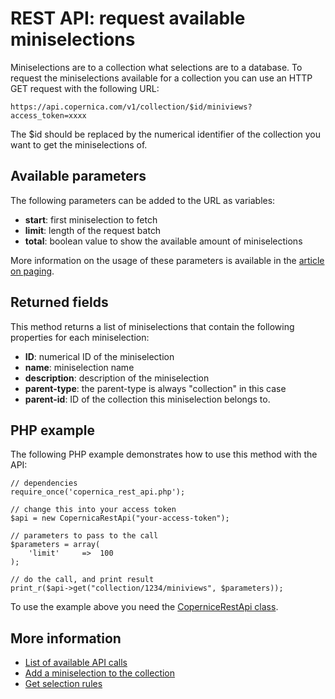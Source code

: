 # REST API: request available miniselections

Miniselections are to a collection what selections are to a database. To request
the miniselections available for a collection you can use an HTTP GET request with 
the following URL:

`https://api.copernica.com/v1/collection/$id/miniviews?access_token=xxxx`

The $id should be replaced by the numerical identifier of the collection you
want to get the miniselections of.

## Available parameters

The following parameters can be added to the URL as variables:

* **start**: first miniselection to fetch
* **limit**: length of the request batch
* **total**: boolean value to show the available amount of miniselections

More information on the usage of these parameters is available in the [article
on paging](rest-paging).

## Returned fields

This method returns a list of miniselections that contain the following properties
for each miniselection:

* **ID**: numerical ID of the miniselection
* **name**: miniselection name
* **description**: description of the miniselection
* **parent-type**: the parent-type is always "collection" in this case
* **parent-id**: ID of the collection this miniselection belongs to.

## PHP example

The following PHP example demonstrates how to use this method with the
API:

    // dependencies
    require_once('copernica_rest_api.php');
    
    // change this into your access token
    $api = new CopernicaRestApi("your-access-token");

    // parameters to pass to the call
    $parameters = array(
        'limit'     =>  100
    );
    
    // do the call, and print result
    print_r($api->get("collection/1234/miniviews", $parameters));

To use the example above you need the [CoperniceRestApi class](rest-php).    

## More information

* [List of available API calls](rest-api)
* [Add a miniselection to the collection](rest-post-collection-views)
* [Get selection rules](rest-get-miniview-rules)
